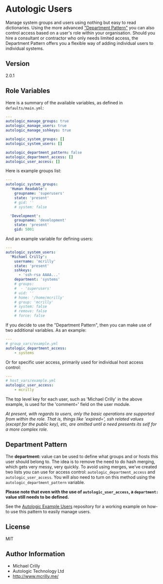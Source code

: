 # Autologic Users

Manage system groups and users using nothing but easy to read dictionaries. Using the more advanced ["Department Pattern"](#) you can also control access based on a user's role within your organisation. Should you hire a consultant or contractor who only needs limited access, the Department Pattern offers you a flexible way of adding individual users to individual systems.

## Version

2.0.1

## Role Variables

Here is a summary of the available variables, as defined in ```defaults/main.yml```:

```yaml
---
autologic_manage_groups: true
autologic_manage_users: true
autologic_manage_sshkeys: true

autologic_system_groups: []
autologic_system_users: []

autologic_department_pattern: false
autologic_department_access: []
autologic_user_access: []
```

Here is example groups list:

```yaml
---
autologic_system_groups:
  'Human Readable':
    groupname: 'superusers'
    state: 'present'
    # gid: ''
    # system: false

  'Development':
    groupname: 'development'
    state: 'present'
    gid: 5001
```

And an example variable for defining users:

```yaml
---
autologic_system_users:
  'Michael Crilly':
    username: 'mcrilly'
    state: 'present'
    sshkeys:
      - 'ssh-rsa AAAA...'
    department: 'systems'
    # groups:
    #  - 'superusers'
    # uid: ''
    # home: '/home/mcrilly'
    # group: 'mcrilly'
    # system: false
    # remove: false
    # force: false
```

If you decide to use the "Department Pattern", then you can make use of two additional variables. As an example:

```yaml
---
# group_vars/example.yml
autologic_department_access:
    - systems
```

Or for specific user access, primarily used for individual host access control:

```yaml
---
# host_vars/example.yml
autologic_user_access:
    - mcrilly
```

The top level key for each user, such as 'Michael Crilly' in the above example, is used for the 'comment=' field on the user module.

*At present, with regards to users, only the basic operations are supported from within the role. That is, things like 'expired=', ssh related values (except for the public key), etc, are omitted until a need presents its self for a more complex role.*

## Department Pattern
The **department:** value can be used to define what groups and or hosts this user should belong to. The idea is to remove the need to do hash merging, which gets very messy, very quickly. To avoid using merges, we've created two lists you can use for access control: ```autologic_department_access``` and ```autologic_user_access```. You will also need to turn on this method using the ```autologic_department_pattern``` variable.

**Please note that even with the use of ```autologic_user_access```, a ```department:``` value still needs to be defined.**

See the [Autologic Example Users](https://github.com/AutoLogicTechnology/example-users) repository for a working example on how-to use this pattern to easily manage users.

## License

MIT

## Author Information

- Michael Crilly
- Autologic Technology Ltd
- http://www.mcrilly.me/
